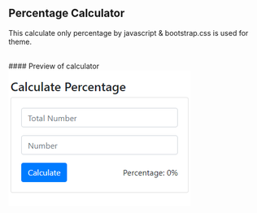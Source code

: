 ## Percentage Calculator
This calculate only percentage by javascript & bootstrap.css is used for theme.

<br>
#### Preview of calculator
<img src="screenshot.png"/>